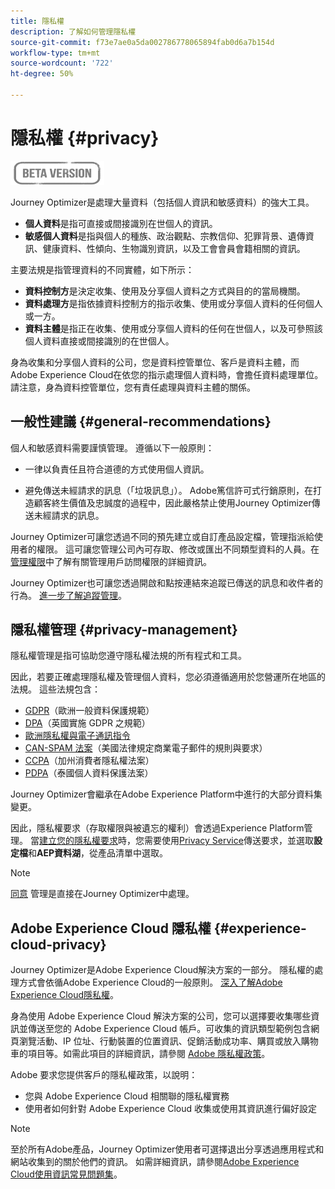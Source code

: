 ```yaml
---
title: 隱私權
description: 了解如何管理隱私權
source-git-commit: f73e7ae0a5da002786778065894fab0d6a7b154d
workflow-type: tm+mt
source-wordcount: '722'
ht-degree: 50%

---
```



# 隱私權 {#privacy}

![](assets/do-not-localize/badge.png)

Journey Optimizer是處理大量資料（包括個人資訊和敏感資料）的強大工具。

* **個人資料**&#x200B;是指可直接或間接識別在世個人的資訊。
* **敏感個人資料**&#x200B;是指與個人的種族、政治觀點、宗教信仰、犯罪背景、遺傳資訊、健康資料、性傾向、生物識別資訊，以及工會會員會籍相關的資訊。

主要法規是指管理資料的不同實體，如下所示：

* **資料控制方**&#x200B;是決定收集、使用及分享個人資料之方式與目的的當局機關。
* **資料處理方**&#x200B;是指依據資料控制方的指示收集、使用或分享個人資料的任何個人或一方。
* **資料主體**&#x200B;是指正在收集、使用或分享個人資料的任何在世個人，以及可參照該個人資料直接或間接識別的在世個人。

身為收集和分享個人資料的公司，您是資料控管單位、客戶是資料主體，而Adobe Experience Cloud在依您的指示處理個人資料時，會擔任資料處理單位。 請注意，身為資料控管單位，您有責任處理與資料主體的關係。

## 一般性建議 {#general-recommendations}

個人和敏感資料需要謹慎管理。 遵循以下一般原則：

* 一律以負責任且符合道德的方式使用個人資訊。

* 避免傳送未經請求的訊息（「垃圾訊息」）。 Adobe篤信許可式行銷原則，在打造顧客終生價值及忠誠度的過程中，因此嚴格禁止使用Journey Optimizer傳送未經請求的訊息。

Journey Optimizer可讓您透過不同的預先建立或自訂產品設定檔，管理指派給使用者的權限。 這可讓您管理公司內可存取、修改或匯出不同類型資料的人員。在[管理權限](../administration/permissions.md)中了解有關管理用戶訪問權限的詳細資訊。

Journey Optimizer也可讓您透過開啟和點按連結來追蹤已傳送的訊息和收件者的行為。 [進一步了解追蹤管理](message-tracking.md)。

## 隱私權管理 {#privacy-management}

隱私權管理是指可協助您遵守隱私權法規的所有程式和工具。

因此，若要正確處理隱私權及管理個人資料，您必須遵循適用於您營運所在地區的法規。 這些法規包含：

* [GDPR](https://ec.europa.eu/info/law/law-topic/data-protection/reform/what-does-general-data-protection-regulation-gdpr-govern_en)（歐洲一般資料保護規範）
* [DPA](https://www.gov.uk/data-protection)（英國實施 GDPR 之規範）
* [歐洲隱私權與電子通訊指令](https://eur-lex.europa.eu/legal-content/EN/TXT/?uri=CELEX:02002L0058-20091219)
* [CAN-SPAM 法案](https://www.ftc.gov/tips-advice/business-center/guidance/can-spam-act-compliance-guide-business)（美國法律規定商業電子郵件的規則與要求）
* [CCPA](https://leginfo.legislature.ca.gov/faces/codes_displayText.xhtml?lawCode=CIV&amp;division=3.&amp;title=1.81.5.&amp;part=4.&amp;chapter=&amp;article=)（加州消費者隱私權法案）
* [PDPA](https://secureprivacy.ai/thailand-pdpa-summary-what-businesses-need-to-know/)（泰國個人資料保護法案）

Journey Optimizer會繼承在Adobe Experience Platform中進行的大部分資料集變更。

因此，隱私權要求（存取權限與被遺忘的權利）會透過Experience Platform管理。 當[建立您的隱私權要求](https://experienceleague.adobe.com/docs/experience-platform/privacy/ui/user-guide.html?lang=en#request-builder)時，您需要使用[Privacy Service](https://experienceleague.adobe.com/docs/experience-platform/privacy/home.html?lang=zh-Hant)傳送要求，並選取&#x200B;**設定檔**&#x200B;和&#x200B;**AEP資料湖**，從產品清單中選取。 <!--https://experienceleague.adobe.com/docs/experience-platform/privacy/home.html?lang=en).-->

>[!NOTE]
>
>[同意](../../help/using/consent.md) 管理是直接在Journey Optimizer中處理。

## Adobe Experience Cloud 隱私權 {#experience-cloud-privacy}

Journey Optimizer是Adobe Experience Cloud解決方案的一部分。 隱私權的處理方式會依循Adobe Experience Cloud的一般原則。 [深入了解Adobe Experience Cloud隱私權](https://www.adobe.com/tw/privacy/marketing-cloud.html)。

身為使用 Adobe Experience Cloud 解決方案的公司，您可以選擇要收集哪些資訊並傳送至您的 Adobe Experience Cloud 帳戶。可收集的資訊類型範例包含網頁瀏覽活動、IP 位址、行動裝置的位置資訊、促銷活動成功率、購買或放入購物車的項目等。如需此項目的詳細資訊，請參閱 [Adobe 隱私權政策](https://www.adobe.com/tw/privacy/policy.html)。

Adobe 要求您提供客戶的隱私權政策，以說明：

* 您與 Adobe Experience Cloud 相關聯的隱私權實務
* 使用者如何針對 Adobe Experience Cloud 收集或使用其資訊進行偏好設定

>[!NOTE]
>
>至於所有Adobe產品，Journey Optimizer使用者可選擇退出分享透過應用程式和網站收集到的關於他們的資訊。 如需詳細資訊，請參閱[Adobe Experience Cloud使用資訊常見問題集](https://www.adobe.com/tw/privacy/experience-cloud-usage-info-faq.html)。

<!--Because Journey Optimizer integrates with Adobe Experience Platform, where audiences are transferred from one system to another, you need to pay extra care to personal data protection.-->
